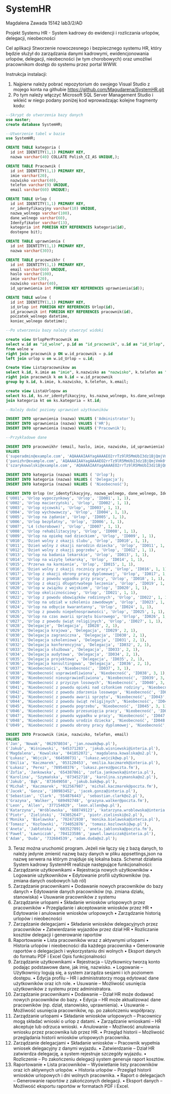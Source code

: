 # SystemHR
Magdalena Zawada 15142 lab3/2/AD

Projekt Systemu HR - System kadrowy do ewidencji i rozliczania urlopów, delegacji, nieobecności

Cel aplikacji
Stworzenie nowoczesnego i bezpiecznego systemu HR, który będzie służył do zarządzania danymi kadrowymi, ewidencjonowania urlopów, delegacji, nieobecności (w tym chorobowych) oraz umożliwi pracownikom dostęp do systemu przez portal WWW.

Instrukcja instalacji:
1. Najpierw należy pobrać repozytorium do swojego Visual Studio z mojego konta na githubie https://github.com/Magudarena/SystemHR.git
2. Po tym należy włączyć Microsoft SQL Server Management Studio i wkleić w niego podany poniżej kod wprowadzając kolejne fragmenty kodu:

```sql
--Skrypt do utworzenia bazy danych
use master;
create database SystemHR;

--Utworzenie tabel w bazie
use SystemHR;

CREATE TABLE kategoria (
  id int IDENTITY(1,1) PRIMARY KEY,
  nazwa varchar(40) COLLATE Polish_CI_AS UNIQUE,);

CREATE TABLE Pracownik (
  id int IDENTITY(1,1) PRIMARY KEY,
  imie varchar(20),
  nazwisko varchar(40),
  telefon varchar(9) UNIQUE,
  email varchar(60) UNIQUE);

CREATE TABLE Urlop (
  id int IDENTITY(1,1) PRIMARY KEY,
  nr_identyfikacyjny varchar(10) UNIQUE,
  nazwa_wolnego varchar(100),
  dane_wolnego varchar(60),
  Identyfikator varchar(13),
  kategoria int FOREIGN KEY REFERENCES kategoria(id),
  dostepne bit);

CREATE TABLE uprawnienia (
  id int IDENTITY(1,1) PRIMARY KEY,
  nazwa varchar(30));

CREATE TABLE pracownikhr (
  id int IDENTITY(1,1) PRIMARY KEY,
  email varchar(60) UNIQUE,
  haslo varchar(100),
  imie varchar(20),
  nazwisko varchar(40),
  id_uprawnienia int FOREIGN KEY REFERENCES uprawnienia(id));

CREATE TABLE wolne (
  id int IDENTITY(1,1) PRIMARY KEY,
  id_Urlop int FOREIGN KEY REFERENCES Urlop(id),
  id_pracownik int FOREIGN KEY REFERENCES pracownik(id),
  poczatek_wolnego datetime,
  koniec_wolnego datetime);

--Po utworzeniu bazy należy utworzyć widoki

create view UrlopPerPracownik as
select w.id as "id_wolne", p.id as "id_pracownik", u.id as "id_Urlop", u.nr_identyfikacyjny, u.nazwa_wolnego, u.dane_wolnego, u.identyfikator, w.poczatek_wolnego, w.koniec_wolnego
from wolne w
right join pracownik p ON w.id_pracownik = p.id
left join urlop u on w.id_Urlop = u.id;

Create View Listapracownikow as
select k.id, k.imie as "imie", k.nazwisko as "nazwisko", k.telefon as "telefon", k.email as "email", (count(w.poczatek_wolnego) - count(w.koniec_wolnego)) as "wziete" from wolne w
right join pracownik k on k.id = w.id_pracownik
group by k.id, k.imie, k.nazwisko, k.telefon, k.email;

create view ListaUrlopow as
select ks.id, ks.nr_identyfikacyjny, ks.nazwa_wolnego, ks.dane_wolnego, ks.identyfikator, kt.nazwa as "kategoria", ks.dostepne from Urlop ks
join kategoria kt on ks.kategoria = kt.id;

--Należy dodać poziomy uprawnień użytkowników

INSERT INTO uprawnienia (nazwa) VALUES ('Administrator');
INSERT INTO uprawnienia (nazwa) VALUES ('HR');
INSERT INTO uprawnienia (nazwa) VALUES ('Pracownik');

--Przykładowe dane

INSERT INTO pracownikhr (email, haslo, imie, nazwisko, id_uprawnienia)
VALUES
('superadmin@example.com', 'AQAAAAIAAYagAAAAEO2rrTz9lR5MmUbI3dz1BjQmjVmk0fzyvJri2sycGyizeRqxLr+1kLj1xuvfZfPsPg==', 'Super', 'Admin', 1),
('panizhr@example.com', 'AQAAAAIAAYagAAAAEO2rrTz9lR5MmUbI3dz1BjQmjVmk0fzyvJri2sycGyizeRqxLr+1kLj1xuvfZfPsPg==', 'Anna', 'HRka', 2),
('szarykowalski@example.com', 'AQAAAAIAAYagAAAAEO2rrTz9lR5MmUbI3dz1BjQmjVmk0fzyvJri2sycGyizeRqxLr+1kLj1xuvfZfPsPg==', 'Szary', 'Kowalski', 3);

INSERT INTO kategoria (nazwa) VALUES ( 'Urlop');
INSERT INTO kategoria (nazwa) VALUES ( 'Delegacja');
INSERT INTO kategoria (nazwa) VALUES ( 'Nieobecność');

INSERT INTO Urlop (nr_identyfikacyjny, nazwa_wolnego, dane_wolnego, Identyfikator, kategoria, dostepne) VALUES
('U001', 'Urlop wypoczynkowy', 'Urlop', 'ID001', 1, 1),
('U002', 'Urlop macierzyński', 'Urlop', 'ID002', 1, 1),
('U003', 'Urlop ojcowski', 'Urlop', 'ID003', 1, 1),
('U004', 'Urlop wychowawczy', 'Urlop', 'ID004', 1, 1),
('U005', 'Urlop na żądanie', 'Urlop', 'ID005', 1, 1),
('U006', 'Urlop bezpłatny', 'Urlop', 'ID006', 1, 1),
('U007', 'L4 (chorobowe)', 'Urlop', 'ID007', 1, 1),
('U008', 'Urlop rehabilitacyjny', 'Urlop', 'ID008', 1, 1),
('U009', 'Urlop na opiekę nad dzieckiem', 'Urlop', 'ID009', 1, 1),
('U010', 'Dzień wolny z okazji ślubu', 'Urlop', 'ID010', 1, 1),
('U011', 'Dzień wolny z okazji narodzin dziecka', 'Urlop', 'ID011', 1, 1),
('U012', 'Dzień wolny z okazji pogrzebu', 'Urlop', 'ID012', 1, 1),
('U013', 'Urlop na badania lekarskie', 'Urlop', 'ID013', 1, 1),
('U014', 'Urlop na wizytę lekarską', 'Urlop', 'ID014', 1, 1),
('U015', 'Przerwa na karmienie', 'Urlop', 'ID015', 1, 1),
('U016', 'Dzień wolny z okazji rocznicy pracy', 'Urlop', 'ID016', 1, 1),
('U017', 'Urlop z okazji obrony pracy dyplomowej', 'Urlop', 'ID017', 1, 1),
('U018', 'Urlop z powodu wypadku przy pracy', 'Urlop', 'ID018', 1, 1),
('U019', 'Urlop z okazji długotrwałego leczenia', 'Urlop', 'ID019', 1, 1),
('U020', 'Urlop w związku z wojskiem', 'Urlop', 'ID020', 1, 1),
('U021', 'Urlop okolicznościowy', 'Urlop', 'ID021', 1, 1),
('U022', 'Urlop z powodu obowiązków rodzinnych', 'Urlop', 'ID022', 1, 1),
('U023', 'Urlop na udział w szkoleniu zawodowym', 'Urlop', 'ID023', 1, 1),
('U024', 'Urlop na odbycie kwarantanny', 'Urlop', 'ID024', 1, 1),
('U025', 'Urlop z powodu niepełnosprawności', 'Urlop', 'ID025', 1, 1),
('U026', 'Urlop na czas awarii sprzętu biurowego', 'Urlop', 'ID026', 1, 1),
('U027', 'Urlop z powodu świąt religijnych', 'Urlop', 'ID027', 1, 1),
('U028', 'Delegacje', 'Delegacja', 'ID028', 2, 1),
('U029', 'Delegacja krajowa', 'Delegacja', 'ID029', 2, 1),
('U030', 'Delegacja zagraniczna', 'Delegacja', 'ID030', 2, 1),
('U031', 'Delegacja szkoleniowa', 'Delegacja', 'ID031', 2, 1),
('U032', 'Delegacja konferencyjna', 'Delegacja', 'ID032', 2, 1),
('U033', 'Delegacja służbowa', 'Delegacja', 'ID033', 2, 1),
('U034', 'Delegacja audytowa', 'Delegacja', 'ID034', 2, 1),
('U035', 'Delegacja projektowa', 'Delegacja', 'ID035', 2, 1),
('U036', 'Delegacja konsultingowa', 'Delegacja', 'ID036', 2, 1),
('U037', 'Nieobecności', 'Nieobecność', 'ID037', 3, 1),
('U038', 'Nieobecność usprawiedliwiona', 'Nieobecność', 'ID038', 3, 1),
('U039', 'Nieobecność nieusprawiedliwiona', 'Nieobecność', 'ID039', 3, 0),
('U040', 'Nieobecność z przyczyn losowych', 'Nieobecność', 'ID040', 3, 1),
('U041', 'Nieobecność z powodu opieki nad członkiem rodziny', 'Nieobecność', 'ID041', 3, 1),
('U042', 'Nieobecność z powodu zdarzenia losowego', 'Nieobecność', 'ID042', 3, 1),
('U043', 'Nieobecność z powodu awarii sprzętu', 'Nieobecność', 'ID043', 3, 1),
('U044', 'Nieobecność z powodu świąt religijnych', 'Nieobecność', 'ID044', 3, 1),
('U045', 'Nieobecność z powodu pogrzebu', 'Nieobecność', 'ID045', 3, 1),
('U046', 'Nieobecność z powodu przesunięcia pracy', 'Nieobecność', 'ID046', 3, 1),
('U047', 'Nieobecność z powodu wypadku w pracy', 'Nieobecność', 'ID047', 3, 1),
('U048', 'Nieobecność z powodu urodzin dziecka', 'Nieobecność', 'ID048', 3, 1),
('U049', 'Nieobecność z powodu obrony pracy dyplomowej', 'Nieobecność', 'ID049', 3, 1);

INSERT INTO Pracownik (imie, nazwisko, telefon, email)
VALUES
('Jan', 'Nowak', '062978034', 'jan.nowak@wp.pl'),
('Jakub', 'Wiśniewski', '645371283', 'jakub.wisniewski@interia.pl'),
('Magdalena', 'Kowalska', '041852072', 'magdalena.kowalska@o2.pl'),
('Łukasz', 'Wójcik', '664500731', 'lukasz.wojcik@wp.pl'),
('Emilia', 'Kaczmarek', '053120453', 'emilia.kaczmarek@interia.pl'),
('Łukasz', 'Perez', '789540376', 'lukasz.perez@poczta.fm'),
('Zofia', 'Jankowska', '654387861', 'zofia.jankowska@interia.pl'),
('Karolina', 'Szymańska', '073452718', 'karolina.szymanska@o2.pl'),
('Jakub', 'Bąk', '873649058', 'jakub.bak@wp.pl'),
('Michał', 'Kaczmarek', '912567987', 'michal.kaczmarek@poczta.fm'),
('Jacek', 'Gonza', '100983452', 'jacek.gonza@interia.pl'),
('Sebastian', 'Clark', '554876443', 'sebastian.clark@o2.pl'),
('Grazyna', 'Walker', '689492748', 'grazyna.walker@poczta.fm'),
('Leon', 'Allen', '377154029', 'leon.allen@wp.pl'),
('Katarzyna', 'Wróblewska', '688749123', 'katarzyna.wroblewska@interia.pl'),
('Piotr', 'Zieliński', '743052647', 'piotr.zielinski@o2.pl'),
('Monika', 'Bielawska', '702471930', 'monika.bielawska@interia.pl'),
('Tomasz', 'Kozłowski', '734052876', 'tomasz.kozlowski@wp.pl'),
('Aneta', 'Jabłońska', '603527891', 'aneta.jablonska@poczta.fm'),
('Paweł', 'Ławniczak', '704123586', 'pawel.lawniczak@interia.pl'),
('Adam', 'Duda', '732684539', 'adam.duda@o2.pl');
```

3. Teraz można uruchomić program. Jeżeli nie łączy się z bazą danych, to należy jedynie zmienić nazwę bazy danych w pliku appsettings,json na nazwę serwera na którym znajduje się lokalna baza.
   Schemat działania
   System kadrowy SystemHR realizuje następujące funkcjonalności:
1. Zarządzanie użytkownikami
   • Rejestracja nowych użytkowników
   • Logowanie użytkowników
   • Edytowanie profili użytkowników (np. zmiana danych osobowych lub ról)
1. Zarządzanie pracownikami
   • Dodawanie nowych pracowników do bazy danych
   • Edytowanie danych pracowników (np. zmiana działu, stanowiska)
   • Usuwanie pracowników z systemu
1. Zarządzanie urlopami
   • Składanie wniosków urlopowych przez pracowników
   • Przeglądanie i akceptowanie wniosków przez HR
   • Edytowanie i anulowanie wniosków urlopowych
   • Zarządzanie historią urlopów i nieobecności
1. Zarządzanie delegacjami
   • Składanie wniosków delegacyjnych przez pracowników
   • Zatwierdzanie wyjazdów przez dział HR
   • Rozliczanie kosztów delegacji i generowanie raportów
1. Raportowanie
   • Lista pracowników wraz z aktywnymi urlopami
   • Historia urlopów i nieobecności dla każdego pracownika
   • Generowanie raportów o delegacjach i wykorzystaniu dni wolnych
   • Eksport danych do formatu PDF i Excel
   Opis funkcjonalności
1. Zarządzanie użytkownikami
   • Rejestracja – Użytkownicy tworzą konto podając podstawowe dane, jak imię, nazwisko.
   • Logowanie – Użytkownicy logują się, a system zarządza sesjami i ich poziomem dostępu.
   • Edycja profilu – HR i administratorzy mogą edytować dane użytkowników oraz ich role.
   • Usuwanie – Możliwość usunięcia użytkowników z systemu przez administratora.
1. Zarządzanie pracownikami
   • Dodawanie – Dział HR może dodawać nowych pracowników do bazy.
   • Edycja – HR może aktualizować dane pracowników (np. dział, stanowisko, uprawnienia).
   • Usuwanie – Możliwość usunięcia pracowników, np. po zakończeniu współpracy.
1. Zarządzanie urlopami
   • Składanie wniosków urlopowych – Pracownicy mogą składać wnioski o urlop z datami.
   • Zarządzanie wnioskami – HR akceptuje lub odrzuca wnioski.
   • Anulowanie – Możliwość anulowania wniosku przez pracownika lub przez HR.
   • Przegląd historii – Możliwość przeglądania historii wniosków urlopowych pracownika.
1. Zarządzanie delegacjami
   • Składanie wniosków – Pracownik wypełnia wniosek delegacyjny z danymi wyjazdu.
   • Zatwierdzanie – Dział HR zatwierdza delegację, a system rejestruje szczegóły wyjazdu.
   • Rozliczenie – Po zakończeniu delegacji system generuje raport kosztów.
1. Raportowanie
   • Lista pracowników – Wyświetlanie listy pracowników oraz ich aktywnych urlopów.
   • Historia urlopów – Przegląd historii wniosków urlopowych i dni wolnych pracownika.
   • Raport o delegacjach – Generowanie raportów z zakończonych delegacji.
   • Eksport danych – Możliwość eksportu raportów w formatach PDF i Excel.
